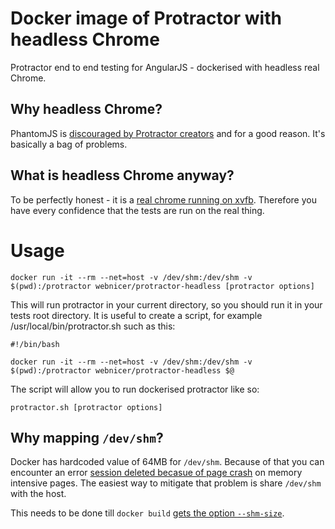 # Docker image of Protractor with headless Chrome

Protractor end to end testing for AngularJS - dockerised with headless real Chrome.

## Why headless Chrome?

PhantomJS is [discouraged by Protractor creators](https://angular.github.io/protractor/#/browser-setup#setting-up-phantomjs) and for a good reason. It's basically a bag of problems. 

## What is headless Chrome anyway?

To be perfectly honest - it is a [real chrome running on xvfb](http://tobyho.com/2015/01/09/headless-browser-testing-xvfb/). Therefore you have every confidence that the tests are run on the real thing.

# Usage

```
docker run -it --rm --net=host -v /dev/shm:/dev/shm -v $(pwd):/protractor webnicer/protractor-headless [protractor options]
```

This will run protractor in your current directory, so you should run it in your tests root directory. It is useful to create a script, for example /usr/local/bin/protractor.sh such as this:

```
#!/bin/bash

docker run -it --rm --net=host -v /dev/shm:/dev/shm -v $(pwd):/protractor webnicer/protractor-headless $@
```

The script will allow you to run dockerised protractor like so:

```
protractor.sh [protractor options]
```

## Why mapping `/dev/shm`?

Docker has hardcoded value of 64MB for `/dev/shm`. Because of that you can encounter an error [session deleted becasue of page crash](https://bugs.chromium.org/p/chromedriver/issues/detail?id=1097) on memory intensive pages. The easiest way to mitigate that problem is share `/dev/shm` with the host.

This needs to be done till `docker build` [gets the option `--shm-size`](https://github.com/docker/docker/issues/2606).

